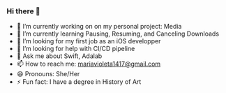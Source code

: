 ### Hi there 👋

- 🔭 I’m currently working on on my personal project: Media
- 🌱 I’m currently learning Pausing, Resuming, and Canceling Downloads
- 👯 I’m looking for my first job as an iOS developper
- 🤔 I’m looking for help with CI/CD pipeline
- 💬 Ask me about Swift, Adalab
- 📫 How to reach me: mariavioleta1417@gmail.com
- 😄 Pronouns: She/Her
- ⚡ Fun fact: I have a degree in History of Art

